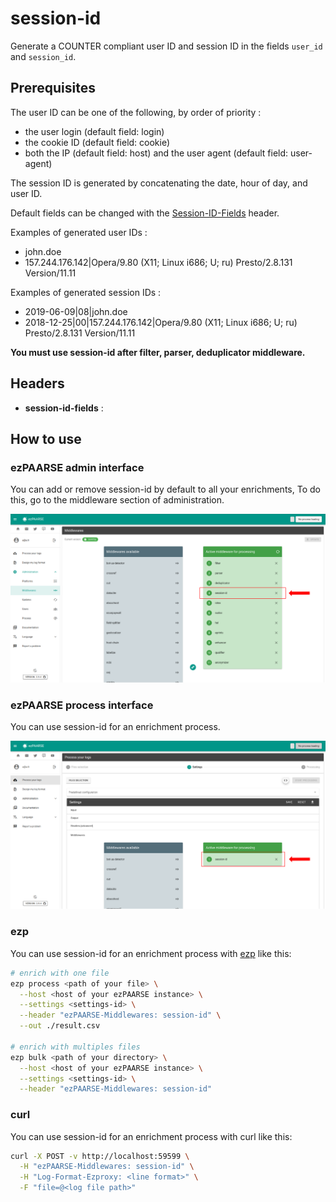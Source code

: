 # session-id

Generate a COUNTER compliant user ID and session ID in the fields `user_id` and `session_id`.

## Prerequisites

The user ID can be one of the following, by order of priority :
  - the user login (default field: login)
  - the cookie ID (default field: cookie)
  - both the IP (default field: host) and the user agent (default field: user-agent)

The session ID is generated by concatenating the date, hour of day, and user ID.

Default fields can be changed with the [Session-ID-Fields](../../configuration/parametres.html#session-id-fields) header.

Examples of generated user IDs :
  - john.doe
  - 157.244.176.142|Opera/9.80 (X11; Linux i686; U; ru) Presto/2.8.131 Version/11.11

Examples of generated session IDs :
  - 2019-06-09|08|john.doe
  - 2018-12-25|00|157.244.176.142|Opera/9.80 (X11; Linux i686; U; ru) Presto/2.8.131 Version/11.11

**You must use session-id after filter, parser, deduplicator middleware.**

## Headers

+ **session-id-fields** :

## How to use

### ezPAARSE admin interface

You can add or remove session-id by default to all your enrichments, To do this, go to the middleware section of administration.

![image](./docs/admin-interface.png)

### ezPAARSE process interface

You can use session-id for an enrichment process.

![image](./docs/process-interface.png)

### ezp

You can use session-id for an enrichment process with [ezp](https://github.com/ezpaarse-project/node-ezpaarse) like this:

```bash
# enrich with one file
ezp process <path of your file> \
  --host <host of your ezPAARSE instance> \
  --settings <settings-id> \
  --header "ezPAARSE-Middlewares: session-id" \
  --out ./result.csv

# enrich with multiples files
ezp bulk <path of your directory> \
  --host <host of your ezPAARSE instance> \
  --settings <settings-id> \
  --header "ezPAARSE-Middlewares: session-id" 

```

### curl

You can use session-id for an enrichment process with curl like this:

```bash
curl -X POST -v http://localhost:59599 \
  -H "ezPAARSE-Middlewares: session-id" \
  -H "Log-Format-Ezproxy: <line format>" \
  -F "file=@<log file path>"

```

